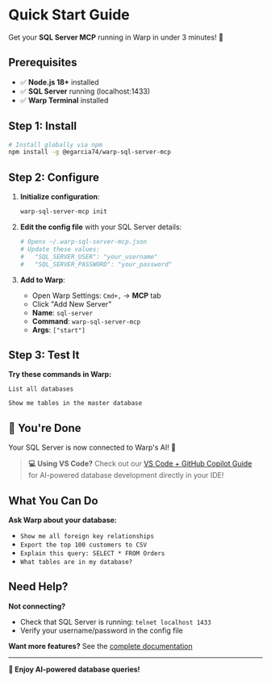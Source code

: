 # Quick Start Guide

Get your **SQL Server MCP** running in Warp in under 3 minutes! 🚀

## Prerequisites

- ✅ **Node.js 18+** installed
- ✅ **SQL Server** running (localhost:1433)
- ✅ **Warp Terminal** installed

## Step 1: Install

```bash
# Install globally via npm
npm install -g @egarcia74/warp-sql-server-mcp
```

## Step 2: Configure

1. **Initialize configuration**:

   ```bash
   warp-sql-server-mcp init
   ```

2. **Edit the config file** with your SQL Server details:

   ```bash
   # Opens ~/.warp-sql-server-mcp.json
   # Update these values:
   #   "SQL_SERVER_USER": "your_username"
   #   "SQL_SERVER_PASSWORD": "your_password"
   ```

3. **Add to Warp**:
   - Open Warp Settings: `Cmd+,` → **MCP** tab
   - Click "Add New Server"
   - **Name**: `sql-server`
   - **Command**: `warp-sql-server-mcp`
   - **Args**: `["start"]`

## Step 3: Test It

**Try these commands in Warp:**

```text
List all databases
```

```text
Show me tables in the master database
```

## 🎉 You're Done

Your SQL Server is now connected to Warp's AI! 🤖

> **💻 Using VS Code?** Check out our [VS Code + GitHub Copilot Guide](QUICKSTART-VSCODE.md) for AI-powered database development directly in your IDE!

## What You Can Do

**Ask Warp about your database:**

- `Show me all foreign key relationships`
- `Export the top 100 customers to CSV`
- `Explain this query: SELECT * FROM Orders`
- `What tables are in my database?`

## Need Help?

**Not connecting?**

- Check that SQL Server is running: `telnet localhost 1433`
- Verify your username/password in the config file

**Want more features?** See the [complete documentation](README.md)

---

**🚀 Enjoy AI-powered database queries!**
